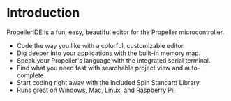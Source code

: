 # Introduction

PropellerIDE is a fun, easy, beautiful editor for the Propeller microcontroller.

- Code the way you like with a colorful, customizable editor.
- Dig deeper into your applications with the built-in memory map.
- Speak your Propeller's language with the integrated serial terminal.
- Find what you need fast with searchable project view and auto-complete.
- Start coding right away with the included Spin Standard Library.
- Runs great on Windows, Mac, Linux, and Raspberry Pi!


